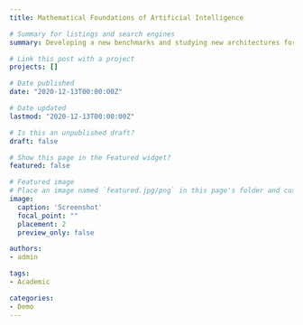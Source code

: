 ```yaml
---
title: Mathematical Foundations of Artificial Intelligence

# Summary for listings and search engines
summary: Developing a new benchmarks and studying new architectures for letting Graph Neural Networks detect directionality. Advised by Prof. Gitta Kutyniok and Dr. Ron Levie.

# Link this post with a project
projects: []

# Date published
date: "2020-12-13T00:00:00Z"

# Date updated
lastmod: "2020-12-13T00:00:00Z"

# Is this an unpublished draft?
draft: false

# Show this page in the Featured widget?
featured: false

# Featured image
# Place an image named `featured.jpg/png` in this page's folder and customize its options here.
image:
  caption: 'Screenshot'
  focal_point: ""
  placement: 2
  preview_only: false

authors:
- admin

tags:
- Academic

categories:
- Demo
---
```

